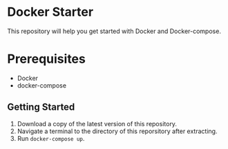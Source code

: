 # Docker Starter

This repository will help you get started with Docker and Docker-compose.

# Prerequisites

- Docker
- docker-compose

## Getting Started

1. Download a copy of the latest version of this repository.
2. Navigate a terminal to the directory of this reporsitory after extracting.
3. Run `docker-compose up`.
